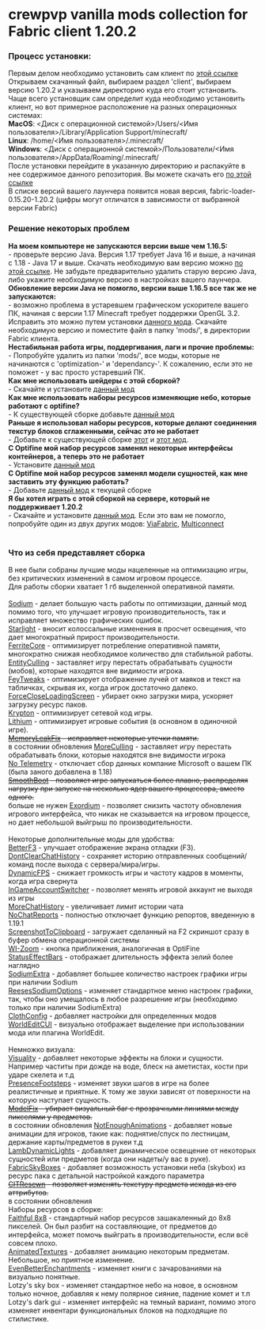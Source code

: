 # crewpvp vanilla mods collection for Fabric client 1.20.2
### Процесс установки:
Первым делом необходимо установить сам клиент по [этой ссылке](https://maven.fabricmc.net/net/fabricmc/fabric-installer/0.11.2/fabric-installer-0.11.2.jar)</br>
Открываем скачанный файл, выбираем раздел 'client', выбираем версию 1.20.2 и указываем директорию куда его стоит установить.</br>
Чаще всего установщик сам определит куда необходимо установить клиент, но вот примерное расположение на разных операционных системах:</br>
**MacOS**: <Диск с операционной системой>/Users/<Имя пользователя>/Library/Application Support/minecraft/</br>
**Linux**: /home/<Имя пользователя>/.minecraft/</br>
**Windows**: <Диск с операционной системой>/Пользователи/<Имя пользователя>/AppData/Roaming/.minecraft/</br>
После установки перейдите в указанную директорию и распакуйте в нее содержимое данного репозитория. Вы можете скачать его [по этой ссылке](https://github.com/crewpvp/minecraft-mods/archive/refs/heads/ver/1.20.2.zip)</br>
В списке версий вашего лаунчера появится новая версия, fabric-loader-0.15.20-1.20.2 (цифры могут отличатся в зависимости от выбранной версии Fabric)</br>

### Решение некоторых проблем
**На моем компьютере не запускаются версии выше чем 1.16.5:**</br>
\- проверьте версию Java. Версия 1.17 требует Java 16 и выше, а начиная с 1.18 - Java 17 и выше. Скачать необходимую вам версию можно [по этой ссылке](https://www.oracle.com/cis/java/technologies/downloads). Не забудьте предварительно удалить старую версию Java, либо укажите необходимую версию в настройках вашего лаунчера.</br>
**Обновление версии Java не помогло, версии выше 1.16.5 все так же не запускаются:**</br>
\- возможно проблема в устаревшем графическом ускорителе вашего ПК, начиная с версии 1.17 Minecraft требует поддержки OpenGL 3.2. Исправить это можно путем установки [данного мода](https://modrinth.com/mod/forcegl20/versions#all-versions). Скачайте необходимую версию и поместите файл в папку 'mods/', в директории Fabric клиента.</br>
**Нестабильная работа игры, поддергивания, лаги и прочие проблемы:**</br>
\- Попробуйте удалить из папки 'mods/', все моды, которые не начинаются с 'optimization-' и 'dependancy-'. К сожалению, если это не поможет - у вас просто устаревший ПК.</br>
**Как мне использовать шейдеры с этой сборкой?**</br>
\- Скачайте и установите [данный мод](https://modrinth.com/mod/iris)</br>
**Как мне использовать наборы ресурсов изменяющие небо, которые работают с optifine?**</br>
\- К существующей сборке добавьте [данный мод](https://modrinth.com/mod/fabricskyboxes-interop)</br>
**Раньше я использовал наборы ресурсов, которые делают соединения текстур блоков сглаженными, сейчас это не работает**</br>
\- Добавьте к существующей сборке [этот](https://modrinth.com/mod/continuity) и [этот мод](https://modrinth.com/mod/indium).</br>
**С Optifine мой набор ресурсов заменял некоторые интерфейсы контейнеров, а теперь это не работает**</br>
\- Установите [данный мод](https://modrinth.com/mod/optigui)</br>
**С Optifine мой набор ресурсов заменял модели сущностей, как мне заставить эту функцию работать?**</br>
\- Добавьте [данный мод](https://www.curseforge.com/minecraft/mc-mods/custom-entity-models-cem) к текущей сборке</br>
**Я бы хотел играть с этой сборкой на сервере, который не поддерживает 1.20.2**</br>
\- Скачайте и установите [данный мод](https://modrinth.com/mod/viafabricplus). Если это вам не помогло, попробуйте один из двух других модов: [ViaFabric](https://modrinth.com/mod/viafabric), [Multiconnect](https://modrinth.com/mod/multiconnect)</br>
</br>
### Что из себя представляет сборка
В нее были собраны лучшие моды нацеленные на оптимизацию игры, без критических изменений в самом игровом процессе.</br>
Для работы сборки хватает 1 гб выделенной оперативной памяти.</br>
</br>
[Sodium](https://modrinth.com/mod/sodium) - делает большую часть работы по оптимизации, данный мод помимо того, что улучшает игровую производительность, так и исправляет множество графических ошибок.</br>
[Starlight](https://modrinth.com/mod/starlight) - вносит колоссальные изменения в просчет освещения, что дает многократный прирост производительности.</br>
[FerriteCore](https://modrinth.com/mod/ferrite-core) - оптимизирует потребление оперативной памяти, многократно снижая необходимое количество для стабильной работы.</br>
[EntityCulling](https://modrinth.com/mod/entityculling) - заставляет игру перестать обрабатывать сущности (мобов), которые находятся вне видимости игрока.</br>
[FeyTweaks](https://modrinth.com/mod/feytweaks) - оптимизирует отображение лучей от маяков и текст на табличках, скрывая их, когда игрок достаточно далеко.</br>
[ForceCloseLoadingScreen](https://modrinth.com/mod/forcecloseworldloadingscreen) - убирает окно загрузки мира, ускоряет загрузку ресурс паков.</br>
[Krypton](https://modrinth.com/mod/krypton) - оптимизирует сетевой код игры.</br>
[Lithium](https://modrinth.com/mod/lithium) - оптимизирует игровые события (в основном в одиночной игре).</br>
~~[MemoryLeakFix](https://modrinth.com/mod/memoryleakfix) - исправляет некоторые утечки памяти.</br>~~ в состоянии обновления
[MoreCulling](https://modrinth.com/mod/moreculling) - заставляет игру перестать обрабатывать блоки, которые находятся вне видимости игрока </br>
[No Telemetry](https://www.curseforge.com/minecraft/mc-mods/no-telemetry) - отключает сбор данных компание Microsoft о вашем ПК (была заного добавлена в 1.18)</br>
~~[SmoothBoot](https://modrinth.com/mod/smoothboot-fabric) - позволяет игре запускаться более плавно, распределяя нагрузку при запуске на несколько ядер вашего процессора, вместо одного.</br>~~ больше не нужен
[Exordium](https://modrinth.com/mod/exordium) - позволяет снизить частоту обновления игрового интерфейса, что никак не сказывается на игровом процессе, но дает небольшой выйгрыш по производительности.</br>
</br>
Некоторые дополнительные моды для удобства:</br>
[BetterF3](https://modrinth.com/mod/betterf3) - улучшает отображение экрана отладки (F3).</br>
[DontClearChatHistory](https://modrinth.com/mod/dcch) - сохраняет историю отправленных сообщений/команд после выхода с сервера/мира/игры.</br>
[DynamicFPS](https://modrinth.com/mod/dynamic-fps) - снижает громкость игры и частоту кадров в моменты, когда игра свернута</br>
[InGameAccountSwitcher](https://modrinth.com/mod/in-game-account-switcher) - позволяет менять игровой аккаунт не выходя из игры</br>
[MoreChatHistory](https://modrinth.com/mod/morechathistory) - увеличивает лимит истории чата</br>
[NoChatReports](https://modrinth.com/mod/no-chat-reports) - полностью отключает функцию репортов, введенную в 1.19.1</br>
[ScreenshotToClipboard](https://modrinth.com/mod/screenshot-to-clipboard) - загружает сделанный на F2 скриншот сразу в буфер обмена операционной системы</br>
[WI-Zoom](https://www.curseforge.com/minecraft/mc-mods/wi-zoom) - кнопка приближения, аналогичная в OptiFine</br>
[StatusEffectBars](https://modrinth.com/mod/status-effect-bars) - отображает длительность эффекта зелий более наглядно</br>
[SodiumExtra](https://modrinth.com/mod/sodium-extra) - добавляет большее количество настроек графики игры при наличии Sodium</br>
[ReesesSodiumOptions](https://modrinth.com/mod/reeses-sodium-options) - изменяет стандартное меню настроек графики, так, чтобы оно умещалось в любое разрешение игры (необходимо только при наличии SodiumExtra)</br>
[ClothConfig](https://modrinth.com/mod/cloth-config) - добавляет настройки для определенных модов</br>
[WorldEditCUI](https://www.curseforge.com/minecraft/mc-mods/worldeditcui-fabric) - визуально отображает выделение при использовании мода или плагина WorldEdit.</br>
</br>
Немножко визуала:</br>
[Visuality](https://modrinth.com/mod/visuality) - добавляет некоторые эффекты на блоки и сущности. Например частиты при дожде на воде, блеск на аметистах, кости при ударе скелета и т.д</br>
[PresenceFootsteps](https://modrinth.com/mod/presence-footsteps) - изменяет звуки шагов в игре на более реалистичные и приятные. К тому же звуки зависят от поверхности на которую наступает сущность.</br>
~~[ModelFix](https://modrinth.com/mod/modelfix) - убирает визуальный баг с прозрачными линиями между пикселями у предметов.</br>~~ в состоянии обновления
[NotEnoughAnimations](https://modrinth.com/mod/not-enough-animations) - добавляет новые анимации для игроков, такие как: поднятие/спуск по лестницам, держание карты/предметов в рукеи т.д</br>
[LambDynamicLights](https://modrinth.com/mod/lambdynamiclights) - добавляет динамическое освещение от некоторых сущностей или предметов (когда они надеты/у вас в руке).</br>
[FabricSkyBoxes](https://modrinth.com/mod/fabricskyboxes) - добавляет возможность установки неба (skybox) из ресурс пака с детальной настройкой каждого параметра</br>
~~[CITResewn](https://www.curseforge.com/minecraft/mc-mods/cit-resewn) - позволяет изменять текстуру предмета исхода из его аттрибутов.</br>~~ в состоянии обновления
</br>
Наборы ресурсов в сборке:</br>
[Faithful 8x8](https://www.curseforge.com/minecraft/texture-packs/f8thful) - стандартный набор ресурсов зашакаленный до 8х8 пикселей. Он был разбит на составляющие, от предметов до интерфейса, может помочь выйграть в производительности, если всё совсем плохо.</br>
[AnimatedTextures](https://www.planetminecraft.com/texture-pack/astraliyte-s-animated-textures) - добавляет анимацию некоторым предметам. Небольшое, но приятное изменение.</br>
[EvenBetterEnchantments](https://www.curseforge.com/minecraft/texture-packs/even-better-enchants) - изменяет книги с зачарованиями на визуально понятные.</br>
Lotzy's sky box - изменяет стандартное небо на новое, в основном только ночное, добавляя к нему полярное сияние, падение комет и т.п</br>
Lotzy's dark gui - изменяет интерфейс на темный вариант, помимо этого изменяет инвентари функциональных блоков на подходящие по стилистике.</br>

 